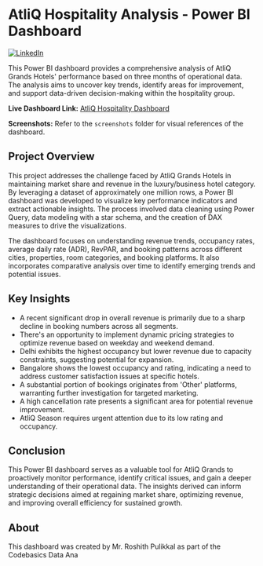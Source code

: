 # AtliQ Hospitality Analysis - Power BI Dashboard

[![LinkedIn](https://img.shields.io/badge/linkedin-%230077B5.svg?style=for-the-badge&logo=linkedin&logoColor=white)](https://www.linkedin.com/in/roshith-pulikkal-9a173a332)

This Power BI dashboard provides a comprehensive analysis of AtliQ Grands Hotels' performance based on three months of operational data. The analysis aims to uncover key trends, identify areas for improvement, and support data-driven decision-making within the hospitality group.

**Live Dashboard Link:** [AtliQ Hospitality Dashboard](https://tinyurl.com/roshdashboard)

**Screenshots:** Refer to the `screenshots` folder for visual references of the dashboard.

## Project Overview

This project addresses the challenge faced by AtliQ Grands Hotels in maintaining market share and revenue in the luxury/business hotel category. By leveraging a dataset of approximately one million rows, a Power BI dashboard was developed to visualize key performance indicators and extract actionable insights. The process involved data cleaning using Power Query, data modeling with a star schema, and the creation of DAX measures to drive the visualizations.

The dashboard focuses on understanding revenue trends, occupancy rates, average daily rate (ADR), RevPAR, and booking patterns across different cities, properties, room categories, and booking platforms. It also incorporates comparative analysis over time to identify emerging trends and potential issues.

## Key Insights

* A recent significant drop in overall revenue is primarily due to a sharp decline in booking numbers across all segments.
* There's an opportunity to implement dynamic pricing strategies to optimize revenue based on weekday and weekend demand.
* Delhi exhibits the highest occupancy but lower revenue due to capacity constraints, suggesting potential for expansion.
* Bangalore shows the lowest occupancy and rating, indicating a need to address customer satisfaction issues at specific hotels.
* A substantial portion of bookings originates from 'Other' platforms, warranting further investigation for targeted marketing.
* A high cancellation rate presents a significant area for potential revenue improvement.
* AtliQ Season requires urgent attention due to its low rating and occupancy.

## Conclusion

This Power BI dashboard serves as a valuable tool for AtliQ Grands to proactively monitor performance, identify critical issues, and gain a deeper understanding of their operational data. The insights derived can inform strategic decisions aimed at regaining market share, optimizing revenue, and improving overall efficiency for sustained growth.

## About

This dashboard was created by Mr. Roshith Pulikkal as part of the Codebasics Data Ana
